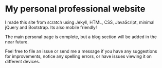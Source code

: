 # My personal professional website

I made this site from scratch using Jekyll, HTML, CSS, JavaScript, minimal jQuery and Bootstrap. Its also mobile friendly!

The main personal page is complete, but a blog section will be added in the near future.

Feel free to file an issue or send me a message if you have any suggestions for improvements, notice any spelling errors, or have issues viewing it on different devices.
